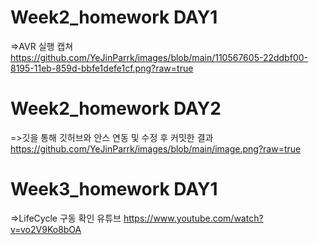 # Week2_homework DAY1
=>AVR 실행 캡쳐
https://github.com/YeJinParrk/images/blob/main/110567605-22ddbf00-8195-11eb-859d-bbfe1defe1cf.png?raw=true

# Week2_homework DAY2
=>깃을 통해 깃허브와 안스 연동 및 수정 후 커밋한 결과
https://github.com/YeJinParrk/images/blob/main/image.png?raw=true

# Week3_homework DAY1
=>LifeCycle 구동 확인 유튜브 
https://www.youtube.com/watch?v=vo2V9Ko8bOA
